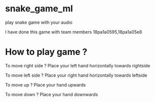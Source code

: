 # snake_game_ml
play snake game with your audio

I have done this game with team members
18pa1a0595,18pa1a05e8

# How to play game ?

To move right side ? Place your left hand horizontally towards rightside 

To move left side ? Place your right hand horizontally towards leftside 

To move up ? Place your hand upwards

To move down ? Place your hand downwards
